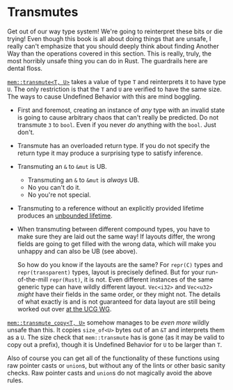 # Transmutes

Get out of our way type system! We're going to reinterpret these bits or die
trying! Even though this book is all about doing things that are unsafe, I
really can't emphasize that you should deeply think about finding Another Way
than the operations covered in this section. This is really, truly, the most
horribly unsafe thing you can do in Rust. The guardrails here are dental floss.

[`mem::transmute<T, U>`][transmute] takes a value of type `T` and reinterprets
it to have type `U`. The only restriction is that the `T` and `U` are verified
to have the same size. The ways to cause Undefined Behavior with this are mind
boggling.

* First and foremost, creating an instance of *any* type with an invalid state
  is going to cause arbitrary chaos that can't really be predicted. Do not
  transmute `3` to `bool`. Even if you never *do* anything with the `bool`. Just
  don't.

* Transmute has an overloaded return type. If you do not specify the return type
  it may produce a surprising type to satisfy inference.

* Transmuting an `&` to `&mut` is UB.
    * Transmuting an `&` to `&mut` is *always* UB.
    * No you can't do it.
    * No you're not special.

* Transmuting to a reference without an explicitly provided lifetime
  produces an [unbounded lifetime].

* When transmuting between different compound types, you have to make sure they
  are laid out the same way! If layouts differ, the wrong fields are going to
  get filled with the wrong data, which will make you unhappy and can also be UB
  (see above).

  So how do you know if the layouts are the same? For `repr(C)` types and
  `repr(transparent)` types, layout is precisely defined. But for your
  run-of-the-mill `repr(Rust)`, it is not. Even different instances of the same
  generic type can have wildly different layout. `Vec<i32>` and `Vec<u32>`
  *might* have their fields in the same order, or they might not. The details of
  what exactly is and is not guaranteed for data layout are still being worked
  out over [at the UCG WG][ucg-layout].

[`mem::transmute_copy<T, U>`][transmute_copy] somehow manages to be *even more*
wildly unsafe than this. It copies `size_of<U>` bytes out of an `&T` and
interprets them as a `U`.  The size check that `mem::transmute` has is gone (as
it may be valid to copy out a prefix), though it is Undefined Behavior for `U`
to be larger than `T`.

Also of course you can get all of the functionality of these functions using raw
pointer casts or `union`s, but without any of the lints or other basic sanity
checks. Raw pointer casts and `union`s do not magically avoid the above rules.


[unbounded lifetime]: ./unbounded-lifetimes.md
[transmute]: ../std/mem/fn.transmute.html
[transmute_copy]: ../std/mem/fn.transmute_copy.html
[ucg-layout]: https://rust-lang.github.io/unsafe-code-guidelines/layout.html

